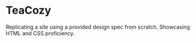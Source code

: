 # TeaCozy
Replicating a site using a provided design spec from scratch. Showcasing HTML and CSS proficiency.
